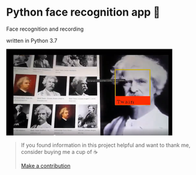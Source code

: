 # Python face recognition app :see_no_evil:
Face recognition and recording

written in Python 3.7

[![WA_COVID-19_MAP](pic/Twain.PNG)](https://www.linkedin.com/feed/update/urn:li:activity:6666124141625782272 "Video")

>If you found information in this project helpful and want to thank me, consider buying me a cup of ☕
>
>[Make a contribution](https://paypal.me/kabanenko?locale.x=en_US)

